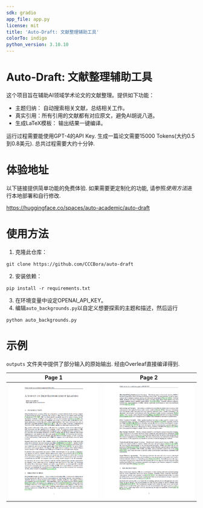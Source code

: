 ```yaml
---
sdk: gradio
app_file: app.py
license: mit
title: 'Auto-Draft: 文献整理辅助工具'
colorTo: indigo
python_version: 3.10.10
---
```



# Auto-Draft: 文献整理辅助工具

这个项目旨在辅助AI领域学术论文的文献整理。提供如下功能：
* 主题归纳： 自动搜索相关文献，总结相关工作。
* 真实引用：所有引用的文献都有对应原文，避免AI胡说八道。
* 生成LaTeX模板： 输出结果一键编译。  

运行过程需要能使用GPT-4的API Key. 生成一篇论文需要15000 Tokens(大约0.5到0.8美元). 总共过程需要大约十分钟. 

# 体验地址  
以下链接提供简单功能的免费体验. 如果需要更定制化的功能, 请参照*使用方法*进行本地部署和自行修改.

https://huggingface.co/spaces/auto-academic/auto-draft

# 使用方法 
1. 克隆此仓库：
```angular2html
git clone https://github.com/CCCBora/auto-draft
```
2. 安装依赖：
```angular2html
pip install -r requirements.txt
```
3. 在环境变量中设定OPENAI_API_KEY。
4. 编辑`auto_backgrounds.py`以自定义想要探索的主题和描述，然后运行
```angular2html
python auto_backgrounds.py
```

# 示例
`outputs` 文件夹中提供了部分输入的原始输出. 经由Overleaf直接编译得到. 

Page 1            |  Page 2
:-------------------------:|:-------------------------:
![](assets/page1.png "Page-1") |  ![](assets/page2.png "Page-2") 



